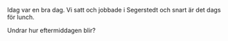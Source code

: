 Idag var en bra dag. Vi satt och jobbade i Segerstedt och snart är det dags för lunch.


Undrar hur eftermiddagen blir? 
